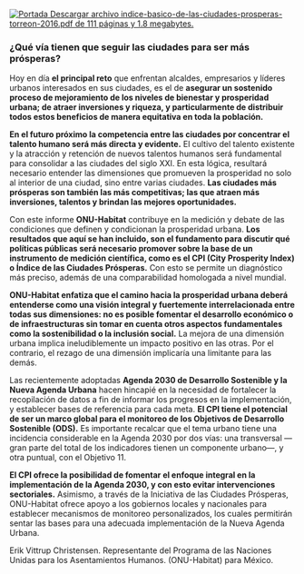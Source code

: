 
<a href="indice-basico-de-las-ciudades-prosperas-torreon-2016/indice-basico-de-las-ciudades-prosperas-torreon-2016.pdf"><img src="indice-basico-de-las-ciudades-prosperas-torreon-2016/imagen-previa.jpg" alt="Portada"> Descargar archivo indice-basico-de-las-ciudades-prosperas-torreon-2016.pdf de 111 páginas y 1.8 megabytes.</a>

### ¿Qué vía tienen que seguir las ciudades para ser más prósperas?

Hoy en día **el principal reto** que enfrentan alcaldes,
empresarios y líderes urbanos interesados en sus ciudades,
es el de **asegurar un sostenido proceso de mejoramiento
de los niveles de bienestar y prosperidad urbana; de
atraer inversiones y riqueza, y particularmente de distribuir
todos estos beneficios de manera equitativa en toda la
población.**

**En el futuro próximo la competencia entre las ciudades
por concentrar el talento humano será más directa y
evidente.** El cultivo del talento existente y la atracción y
retención de nuevos talentos humanos será fundamental
para consolidar a las ciudades del siglo XXI. En esta
lógica, resultará necesario entender las dimensiones que
promueven la prosperidad no solo al interior de una
ciudad, sino entre varias ciudades. **Las ciudades más
prósperas son también las más competitivas; las que
atraen más inversiones, talentos y brindan las mejores
oportunidades.**

Con este informe **ONU-Habitat** contribuye en la medición
y debate de las condiciones que definen y condicionan
la prosperidad urbana. **Los resultados que aquí se han
incluido, son el fundamento para discutir qué políticas
públicas será necesario promover sobre la base de un
instrumento de medición científica, como es el CPI (City
Prosperity Index) o Índice de las Ciudades Prósperas.** Con
esto se permite un diagnóstico más preciso, además de
una comparabilidad homologada a nivel mundial.

**ONU-Habitat enfatiza que el camino hacia la prosperidad
urbana deberá entenderse como una visión integral y
fuertemente interrelacionada entre todas sus dimensiones:
no es posible fomentar el desarrollo económico o de
infraestructuras sin tomar en cuenta otros aspectos
fundamentales como la sostenibilidad o la inclusión
social.** La mejora de una dimensión urbana implica
ineludiblemente un impacto positivo en las otras. Por
el contrario, el rezago de una dimensión implicaría una
limitante para las demás.

Las recientemente adoptadas **Agenda 2030 de Desarrollo
Sostenible y la Nueva Agenda Urbana** hacen hincapié
en la necesidad de fortalecer la recopilación de datos
a fin de informar los progresos en la implementación,
y establecer bases de referencia para cada meta. **El
CPI tiene el potencial de ser un marco global para
el monitoreo de los Objetivos de Desarrollo Sostenible
(ODS).** Es importante recalcar que el tema urbano tiene
una incidencia considerable en la Agenda 2030 por
dos vías: una transversal —gran parte del total de los
indicadores tienen un componente urbano—, y otra
puntual, con el Objetivo 11.

**El CPI ofrece la posibilidad de
fomentar el enfoque integral en la implementación de la
Agenda 2030, y con esto evitar intervenciones sectoriales.**
Asimismo, a través de la Iniciativa de las Ciudades
Prósperas, ONU-Habitat ofrece apoyo a los gobiernos
locales y nacionales para establecer mecanismos de
monitoreo personalizados, los cuales permitirán sentar las
bases para una adecuada implementación de la Nueva
Agenda Urbana.

Erik Vittrup Christensen. Representante del Programa de las Naciones Unidas para los Asentamientos Humanos. (ONU-Habitat) para México.
